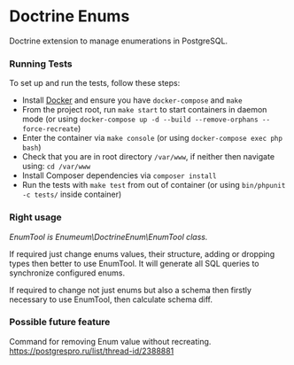 # Doctrine Enums
Doctrine extension to manage enumerations in PostgreSQL.

### Running Tests

To set up and run the tests, follow these steps:

- Install [Docker](https://www.docker.com/) and ensure you have `docker-compose` and `make`
- From the project root, run `make start` to start containers in daemon mode (or using `docker-compose up -d --build --remove-orphans --force-recreate`)
- Enter the container via `make console` (or using `docker-compose exec php bash`)
- Check that you are in root directory `/var/www`, if neither then navigate using: `cd /var/www`
- Install Composer dependencies via `composer install`
- Run the tests with `make test` from out of container (or using `bin/phpunit -c tests/` inside container)

### Right usage

_EnumTool is Enumeum\DoctrineEnum\EnumTool class._

If required just change enums values, their structure, adding or dropping types then better to use EnumTool.
It will generate all SQL queries to synchronize configured enums. 

If required to change not just enums but also a schema then firstly necessary to use EnumTool, then calculate schema diff.

### Possible future feature
Command for removing Enum value without recreating.
https://postgrespro.ru/list/thread-id/2388881

